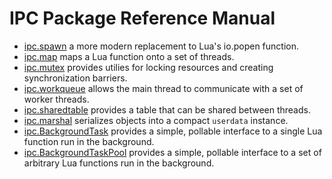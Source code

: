 # IPC Package Reference Manual #

   * [ipc.spawn](spawn.md) a more modern replacement to Lua's io.popen function.
   * [ipc.map](map.md) maps a Lua function onto a set of threads.
   * [ipc.mutex](mutex.md) provides utilies for locking resources and creating synchronization barriers.
   * [ipc.workqueue](workqueue.md) allows the main thread to communicate with a set of worker threads.
   * [ipc.sharedtable](sharedtable.md) provides a table that can be shared between threads.
   * [ipc.marshal](marshal.md) serializes objects into a compact `userdata` instance.
   * [ipc.BackgroundTask](BackgroundTask.md) provides a simple, pollable interface to a single Lua function run in the background.
   * [ipc.BackgroundTaskPool](BackgroundTaskPool.md) provides a simple, pollable interface to a set of arbitrary Lua functions run in the background.

